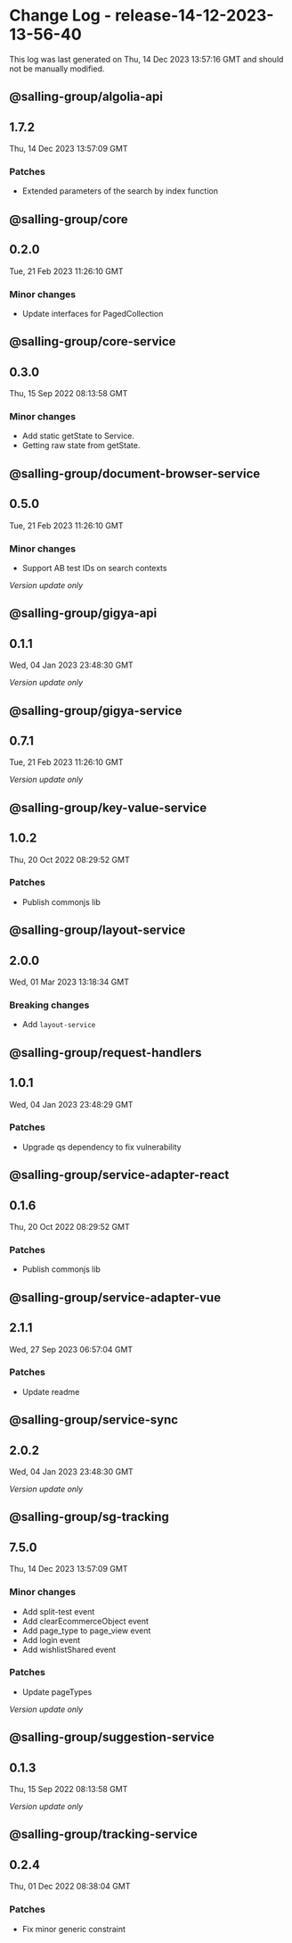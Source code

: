 # Change Log - release-14-12-2023-13-56-40

This log was last generated on Thu, 14 Dec 2023 13:57:16 GMT and should not be manually modified.

## @salling-group/algolia-api
## 1.7.2
Thu, 14 Dec 2023 13:57:09 GMT

### Patches

- Extended parameters of the search by index function

## @salling-group/core
## 0.2.0
Tue, 21 Feb 2023 11:26:10 GMT

### Minor changes

- Update interfaces for PagedCollection

## @salling-group/core-service
## 0.3.0
Thu, 15 Sep 2022 08:13:58 GMT

### Minor changes

- Add static getState to Service.
- Getting raw state from getState.

## @salling-group/document-browser-service
## 0.5.0
Tue, 21 Feb 2023 11:26:10 GMT

### Minor changes

- Support AB test IDs on search contexts

_Version update only_

## @salling-group/gigya-api
## 0.1.1
Wed, 04 Jan 2023 23:48:30 GMT

_Version update only_

## @salling-group/gigya-service
## 0.7.1
Tue, 21 Feb 2023 11:26:10 GMT

_Version update only_

## @salling-group/key-value-service
## 1.0.2
Thu, 20 Oct 2022 08:29:52 GMT

### Patches

- Publish commonjs lib

## @salling-group/layout-service
## 2.0.0
Wed, 01 Mar 2023 13:18:34 GMT

### Breaking changes

- Add `layout-service`

## @salling-group/request-handlers
## 1.0.1
Wed, 04 Jan 2023 23:48:29 GMT

### Patches

- Upgrade qs dependency to fix vulnerability

## @salling-group/service-adapter-react
## 0.1.6
Thu, 20 Oct 2022 08:29:52 GMT

### Patches

- Publish commonjs lib

## @salling-group/service-adapter-vue
## 2.1.1
Wed, 27 Sep 2023 06:57:04 GMT

### Patches

- Update readme

## @salling-group/service-sync
## 2.0.2
Wed, 04 Jan 2023 23:48:30 GMT

_Version update only_

## @salling-group/sg-tracking
## 7.5.0
Thu, 14 Dec 2023 13:57:09 GMT

### Minor changes

- Add split-test event
- Add clearEcommerceObject event
- Add page_type to page_view event
- Add login event
- Add wishlistShared event

### Patches

- Update pageTypes

_Version update only_

## @salling-group/suggestion-service
## 0.1.3
Thu, 15 Sep 2022 08:13:58 GMT

_Version update only_

## @salling-group/tracking-service
## 0.2.4
Thu, 01 Dec 2022 08:38:04 GMT

### Patches

- Fix minor generic constraint

